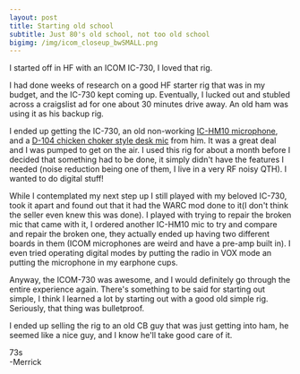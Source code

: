 ```yaml
---
layout: post
title: Starting old school
subtitle: Just 80's old school, not too old school
bigimg: /img/icom_closeup_bwSMALL.png
---
```


I started off in HF with an ICOM IC-730, I loved that rig.

I had done weeks of research on a good HF starter rig that was in my budget, and the IC-730 kept coming up. Eventually, I lucked out and stubled across a craigslist ad for one about 30 minutes drive away. An old ham was using it as his backup rig. 

I ended up getting the IC-730, an old non-working [IC-HM10 microphone](/img/closeup_orig_mic_sized.jpg), and a [D-104 chicken choker style desk mic](/img/powered_D104_mic_sized.jpg) from him. It was a great deal and I was pumped to get on the air. I used this rig for about a month before I decided that something had to be done, it simply didn't have the features I needed (noise reduction being one of them, I live in a very RF noisy QTH). I wanted to do digital stuff!

While I contemplated my next step up I still played with my beloved IC-730, took it apart and found out that it had the WARC mod done to it(I don't think the seller even knew this was done). I played with trying to repair the broken mic that came with it, I ordered another IC-HM10 mic to try and compare and repair the broken one, they actually ended up having two different boards in them (ICOM microphones are weird and have a pre-amp built in). I even tried operating digital modes by putting the radio in VOX mode an putting the microphone in my earphone cups.

Anyway, the ICOM-730 was awesome, and I would definitely go through the entire experience again. There's something to be said for starting out simple, I think I learned a lot by starting out with a good old simple rig. Seriously, that thing was bulletproof.

I ended up selling the rig to an old CB guy that was just getting into ham, he seemed like a nice guy, and I know he'll take good care of it.

73s  
-Merrick
